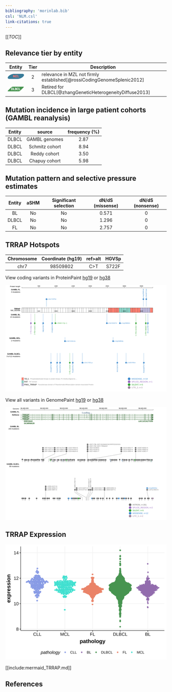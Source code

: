 ```yaml
---
bibliography: 'morinlab.bib'
csl: 'NLM.csl'
link-citations: true
---
```

[[_TOC_]]


## Relevance tier by entity

|Entity|Tier|Description               |
|:------:|:----:|--------------------------|
|![MZL](images/icons/MZL_tier2.png)|2|relevance in MZL not firmly established[@rossiCodingGenomeSplenic2012]|
|![DLBCL](images/icons/DLBCL_tier1.png) |3   |Retired for DLBCL[@zhangGeneticHeterogeneityDiffuse2013]|

## Mutation incidence in large patient cohorts (GAMBL reanalysis)

|Entity|source        |frequency (%)|
|:------:|:--------------:|:-------------:|
|DLBCL |GAMBL genomes |2.87         |
|DLBCL |Schmitz cohort|8.94         |
|DLBCL |Reddy cohort  |3.50         |
|DLBCL |Chapuy cohort |5.98         |

## Mutation pattern and selective pressure estimates

|Entity|aSHM|Significant selection|dN/dS (missense)|dN/dS (nonsense)|
|:------:|:----:|:---------------------:|:----------------:|:----------------:|
|BL    |No  |No                   |0.571           |0               |
|DLBCL |No  |No                   |1.296           |0               |
|FL    |No  |No                   |2.757           |0               |




## TRRAP Hotspots

| Chromosome |Coordinate (hg19) | ref>alt | HGVSp | 
 | :---:| :---: | :--: | :---: |
| chr7 | 98509802 | C>T | S722F |

View coding variants in ProteinPaint [hg19](https://morinlab.github.io/LLMPP/GAMBL/TRRAP_protein.html)  or [hg38](https://morinlab.github.io/LLMPP/GAMBL/TRRAP_protein_hg38.html)

![](images/proteinpaint/TRRAP_NM_003496.svg)

View all variants in GenomePaint [hg19](https://morinlab.github.io/LLMPP/GAMBL/TRRAP.html)  or [hg38](https://morinlab.github.io/LLMPP/GAMBL/TRRAP_hg38.html)

![](images/proteinpaint/TRRAP.svg)

## TRRAP Expression
![](images/gene_expression/TRRAP_by_pathology.svg)
<!-- ORIGIN: rossiCodingGenomeSplenic2012c -->
<!-- DLBCL: parryWholeExomeSequencing2013 -->
<!-- MZL: rossiCodingGenomeSplenic2012c -->

[[include:mermaid_TRRAP.md]]

## References
